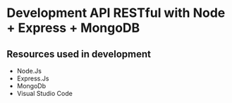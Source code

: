 # Development API RESTful with Node + Express + MongoDB

## Resources used in development

- Node.Js
- Express.Js
- MongoDb
- Visual Studio Code
